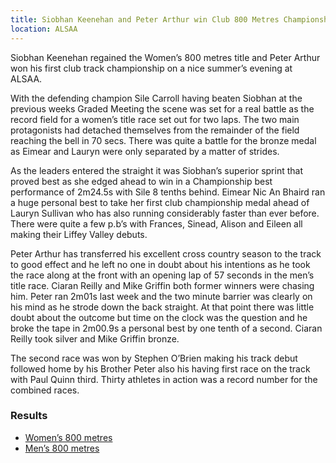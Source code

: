 ```yaml
---
title: Siobhan Keenehan and Peter Arthur win Club 800 Metres Championships
location: ALSAA
---
```


Siobhan Keenehan regained the Women’s 800 metres title and Peter Arthur won his first club track championship on a nice summer’s evening at ALSAA.

With the defending champion Sile Carroll having beaten Siobhan at the previous weeks Graded Meeting the scene was set for a real battle as the record field for a women’s title race set out for two laps. The two main protagonists had detached themselves from the remainder of the field reaching the bell in 70 secs. There was quite a battle for the bronze medal as Eimear and Lauryn were only separated by a matter of strides.

As the leaders entered the straight it was Siobhan’s superior sprint that proved best as she edged ahead to win in a Championship best performance of 2m24.5s with Sile 8 tenths behind. Eimear Nic An Bhaird ran a huge personal best to take her first club championship medal ahead of Lauryn Sullivan who has also running considerably faster than ever before. There were quite a few p.b’s with Frances, Sinead, Alison and Eileen all making their Liffey Valley debuts.

Peter Arthur has transferred his excellent cross country season to the track to good effect and he left no one in doubt about his intentions as he took the race along at the front with an opening lap of 57 seconds in the men’s title race. Ciaran Reilly and Mike Griffin both former winners were chasing him.
Peter ran 2m01s last week and the two minute barrier was clearly on his mind as he strode down the back straight. At that point there was little doubt about the outcome but time on the clock was the question and he broke the tape in 2m00.9s a personal best by one tenth of a second. Ciaran Reilly took silver and Mike Griffin bronze.

The second race was won by Stephen O’Brien making his track debut followed home by his Brother Peter also his having first race on the track with Paul Quinn third. Thirty athletes in action was a record number for the combined races.

### Results

- [Women’s 800 metres](/races/2015-06-11-lvac-800m-women.html)
- [Men’s 800 metres](/races/2015-06-11-lvac-800m-men.html)
